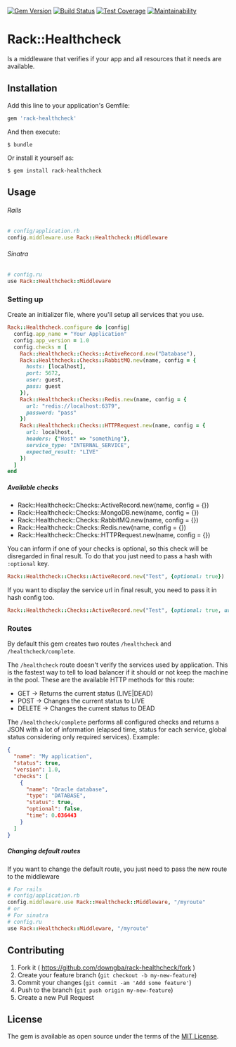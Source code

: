 [![Gem Version](https://badge.fury.io/rb/rack-healthcheck.svg)](https://badge.fury.io/rb/rack-healthcheck)
[![Build Status](https://travis-ci.org/downgba/rack-healthcheck.svg?branch=master)](https://travis-ci.org/downgba/rack-healthcheck)
[![Test Coverage](https://api.codeclimate.com/v1/badges/b1e9fec230d987b04f29/test_coverage)](https://codeclimate.com/github/downgba/rack-healthcheck/test_coverage)
[![Maintainability](https://api.codeclimate.com/v1/badges/b1e9fec230d987b04f29/maintainability)](https://codeclimate.com/github/downgba/rack-healthcheck/maintainability)

# Rack::Healthcheck

Is a middleware that verifies if your app and all resources that it needs are available.

## Installation

Add this line to your application's Gemfile:

```ruby
gem 'rack-healthcheck'
```

And then execute:

    $ bundle

Or install it yourself as:

    $ gem install rack-healthcheck

## Usage

###### Rails
```ruby
# config/application.rb
config.middleware.use Rack::Healthcheck::Middleware
```

###### Sinatra
```ruby
# config.ru
use Rack::Healthcheck::Middleware
```

### Setting up

Create an initializer file, where you'll setup all services that you use.

```ruby
Rack::Healthcheck.configure do |config|
  config.app_name = "Your Application"
  config.app_version = 1.0
  config.checks = [
    Rack::Healthcheck::Checks::ActiveRecord.new("Database"),
    Rack::Healthcheck::Checks::RabbitMQ.new(name, config = {
      hosts: [localhost],
      port: 5672,
      user: guest,
      pass: guest
    }),
    Rack::Healthcheck::Checks::Redis.new(name, config = {
      url: "redis://localhost:6379",
      password: "pass"
    })
    Rack::Healthcheck::Checks::HTTPRequest.new(name, config = {
      url: localhost,
      headers: {"Host" => "something"},
      service_type: "INTERNAL_SERVICE",
      expected_result: "LIVE"
    })
  ]
end
```

##### Available checks

* Rack::Healthcheck::Checks::ActiveRecord.new(name, config = {})
* Rack::Healthcheck::Checks::MongoDB.new(name, config = {})
* Rack::Healthcheck::Checks::RabbitMQ.new(name, config = {})
* Rack::Healthcheck::Checks::Redis.new(name, config = {})
* Rack::Healthcheck::Checks::HTTPRequest.new(name, config = {})

You can inform if one of your checks is optional, so this check will be disregarded in final result.
To do that you just need to pass a hash with `:optional` key.

```ruby
Rack::Healthcheck::Checks::ActiveRecord.new("Test", {optional: true})
```

If you want to display the service url in final result, you need to pass it in hash config too.

```ruby
Rack::Healthcheck::Checks::ActiveRecord.new("Test", {optional: true, url: "http://myservice.com/healthcheck"})
```
### Routes

By default this gem creates two routes `/healthcheck` and `/healthcheck/complete`.

The `/healthcheck` route doesn't verify the services used by application. This is the fastest way to tell to load balancer if it should or not keep the machine in the pool.
These are the available HTTP methods for this route:

* GET -> Returns the current status (LIVE|DEAD)
* POST -> Changes the current status to LIVE
* DELETE -> Changes the current status to DEAD

The `/healthcheck/complete` performs all configured checks and returns a JSON with a lot of information (elapsed time, status for each service, global status considering only required services).
Example:
```json
{
  "name": "My application",
  "status": true,
  "version": 1.0,
  "checks": [
    {
      "name": "Oracle database",
      "type": "DATABASE",
      "status": true,
      "optional": false,
      "time": 0.036443
    }
  ]
}
```

##### Changing default routes

If you want to change the default route, you just need to pass the new route to the middleware

```ruby
# For rails
# config/application.rb
config.middleware.use Rack::Healthcheck::Middleware, "/myroute"
# or
# For sinatra
# config.ru
use Rack::Healthcheck::Middleware, "/myroute"
```

## Contributing

1. Fork it ( https://github.com/downgba/rack-healthcheck/fork )
2. Create your feature branch (`git checkout -b my-new-feature`)
3. Commit your changes (`git commit -am 'Add some feature'`)
4. Push to the branch (`git push origin my-new-feature`)
5. Create a new Pull Request

## License

The gem is available as open source under the terms of the [MIT License](http://opensource.org/licenses/MIT).
